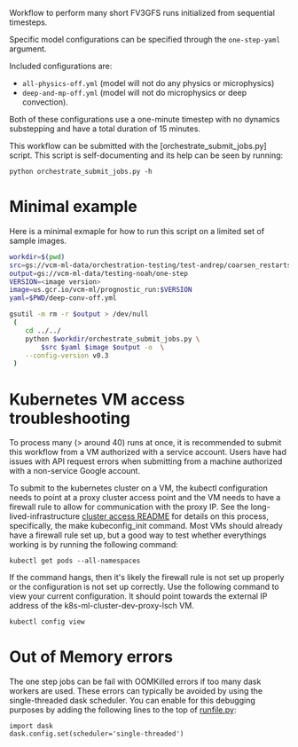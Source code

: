 Workflow to perform many short FV3GFS runs initialized from sequential timesteps.

Specific model configurations can be specified through the `one-step-yaml` argument.

Included configurations are:
- `all-physics-off.yml` (model will not do any physics or
microphysics)
- `deep-and-mp-off.yml` (model will not do microphysics or deep convection).

Both of these configurations use a one-minute timestep with no dynamics substepping and
have a total duration of 15 minutes.

This workflow can be submitted with the [orchestrate_submit_jobs.py] script.
This script is self-documenting and its help can be seen by running:

    python orchestrate_submit_jobs.py -h


# Minimal example

Here is a minimal exmaple for how to run this script on a limited set of sample images.

```sh
workdir=$(pwd)
src=gs://vcm-ml-data/orchestration-testing/test-andrep/coarsen_restarts_source-resolution_384_target-resolution_48/
output=gs://vcm-ml-data/testing-noah/one-step
VERSION=<image version>
image=us.gcr.io/vcm-ml/prognostic_run:$VERSION
yaml=$PWD/deep-conv-off.yml

gsutil -m rm -r $output > /dev/null
 (
    cd ../../
    python $workdir/orchestrate_submit_jobs.py \
        $src $yaml $image $output -o  \
	--config-version v0.3
 )

```


# Kubernetes VM access troubleshooting

To process many (> around 40) runs at once, it is recommended to submit this workflow
from a VM authorized with a service account. Users have had issues with API request errors
when submitting from a machine authorized with a non-service Google account.

To submit to the kubernetes cluster on a VM, the kubectl configuration needs to point at a 
proxy cluster access point and the VM needs to have a firewall rule to allow for communication 
with the proxy IP. See the long-lived-infrastructure [cluster access README](https://github.com/VulcanClimateModeling/long-lived-infrastructure#vm-access-setup) 
for details on this process, specifically, the make kubeconfig_init command. Most VMs should 
already have a firewall rule set up, but a good way to test whether everythings working is 
by running the following command:

```
kubectl get pods --all-namespaces
```

If the command hangs, then it's likely the firewall rule is not set up properly or the configuration is not set up correctly.
Use the following command to view your current configuration. It should point towards the external IP address of the k8s-ml-cluster-dev-proxy-lsch VM.

```
kubectl config view
```

# Out of Memory errors

The one step jobs can be fail with OOMKilled errors if too many dask workers
are used. These errors can typically be avoided by using the single-threaded
dask scheduler. You can enable for this debugging purposes by adding the
following lines to the top of [runfile.py](./runfile.py):

    import dask
    dask.config.set(scheduler='single-threaded')
